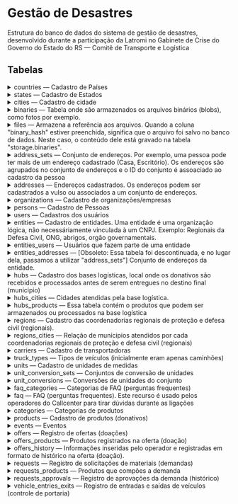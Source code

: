 # Gestão de Desastres
Estrutura do banco de dados do sistema de gestão de desastres, desenvolvido durante a participação da Latromi no Gabinete de Crise do Governo do Estado do RS — Comitê de Transporte e Logística

## Tabelas

<details>
<summary>countries — Cadastro de Países</summary>

### Tabela `countries`

Cadastro de Países

#### Colunas

| Coluna | Tipo | Nulo | Comentário |
|--------|------|------|------------|
| country_id 🔑 | `integer` | Não | Identificador do país |
| name | `text` | Não | Nome do país |
| alpha2 | `character varying(2)` | Não | Sigla de 2 caracteres do país |

#### Constraints

| Tipo | Nome | Coluna(s) | Referencias / Regras |
|------|------|-----------|----------------------|
| `PRIMARY KEY` | pk_country_id | country_id |  |
| `UNIQUE` | uk_country_alpha2 | alpha2 |  |
</details>
<details>
<summary>states — Cadastro de Estados</summary>

### Tabela `states`

Cadastro de Estados

#### Colunas

| Coluna | Tipo | Nulo | Comentário |
|--------|------|------|------------|
| state_id 🔑 | `integer` | Não | Identificador do estado |
| country_id | `integer` | Não | Identificador do país |
| name | `text` | Não | Nome do estado |
| alpha2 | `character varying(2)` | Não | Sigla de 2 catacteres do estado |

#### Constraints

| Tipo | Nome | Coluna(s) | Referencias / Regras |
|------|------|-----------|----------------------|
| `PRIMARY KEY` | pk_state_id | state_id |  |
| `UNIQUE` | uk_state_countryid_alpha2 | country_id, alpha2 |  |
| `FOREIGN KEY` | fk_state_countryid | country_id | countries (country_id) |
</details>
<details>
<summary>cities — Cadastro de cidade</summary>

### Tabela `cities`

Cadastro de cidade

#### Colunas

| Coluna | Tipo | Nulo | Comentário |
|--------|------|------|------------|
| city_id 🔑 | `integer` | Não | Identificador da cidade |
| name | `text` | Não | Nome da cidade |
| normalized_name | `text` | Não | Nome normalizado da cidade |
| state_id | `integer` | Não | Identificador do estado |
| cod_ibge | `integer` | Sim | Código do IBGE da cidade |

#### Constraints

| Tipo | Nome | Coluna(s) | Referencias / Regras |
|------|------|-----------|----------------------|
| `PRIMARY KEY` | pk_cities_id | city_id |  |
| `FOREIGN KEY` | fk_cities_id | state_id | states (state_id) |
</details>
<details>
<summary>binaries — Tabela onde são armazenados os arquivos binários (blobs), como fotos por exemplo.</summary>

### Tabela `binaries`

Tabela onde são armazenados os arquivos binários (blobs), como fotos por exemplo.

#### Colunas

| Coluna | Tipo | Nulo | Comentário |
|--------|------|------|------------|
| binary_id 🔑 | `uuid` | Não | Identificador do binário (UUID) |
| binary_hash | `character varying(64)` | Não | HASH SHA256 do binário |
| size | `integer` | Não | Tamanho do binário em bytes |
| mime_type | `text` | Sim |  |
| content | `bytea` | Sim | Conteúdo do binário (array de bytes) |

#### Constraints

| Tipo | Nome | Coluna(s) | Referencias / Regras |
|------|------|-----------|----------------------|
| `PRIMARY KEY` | pk_binaries_id | binary_id |  |
| `UNIQUE` | fk_binaries_hash | binary_hash |  |
</details>
<details>
<summary>files — Armazena a referência aos arquivos. Quando a coluna "binary_hash" estiver preenchida, significa que o arquivo foi salvo no banco de dados. Neste caso, o conteúdo dele está gravado na tabela "storage.binaries".</summary>

### Tabela `files`

Armazena a referência aos arquivos. Quando a coluna "binary_hash" estiver preenchida, significa que o arquivo foi salvo no banco de dados. Neste caso, o conteúdo dele está gravado na tabela "storage.binaries".

#### Colunas

| Coluna | Tipo | Nulo | Comentário |
|--------|------|------|------------|
| file_id 🔑 | `uuid` | Não | Identificador do Arquivo (UUID) |
| file_name | `text` | Sim |  |
| binary_id | `uuid` | Sim | Referência do binário (FK com a tabela "binaries") |
| mime_type | `text` | Sim | Tipo de conteúdo do arquivo. Exemplo: "text/plain", "text/html", "image/jpeg" |
| external_url | `text` | Sim | URL externa do arquivo. Quando essa URL for informada, significa que o arquivo está armazenado em outro local que não seja o banco de dados. |
| created_at | `timestamp with time zone` | Não | Data e hora de criação do arquivo |
| updated_at | `timestamp with time zone` | Sim | Data e hora de atualização do arquivo |

#### Constraints

| Tipo | Nome | Coluna(s) | Referencias / Regras |
|------|------|-----------|----------------------|
| `PRIMARY KEY` | pk_files_fileid | file_id |  |
| `FOREIGN KEY` | fk_files_binaryid | binary_id | binaries (binary_id) |
</details>
<details>
<summary>address_sets — Conjunto de endereços. Por exemplo, uma pessoa pode ter mais de um endereço cadastrado (Casa, Escritório). Os endereços são agrupados no conjunto de endereços e o ID do conjunto é assoaciado ao cadastro da pessoa</summary>

### Tabela `address_sets`

Conjunto de endereços. Por exemplo, uma pessoa pode ter mais de um endereço cadastrado (Casa, Escritório). Os endereços são agrupados no conjunto de endereços e o ID do conjunto é assoaciado ao cadastro da pessoa

#### Colunas

| Coluna | Tipo | Nulo | Comentário |
|--------|------|------|------------|
| address_set_id 🔑 | `uuid` | Não | Identificador do conjunto de endereços (UUID) |
| name | `text` | Sim | Nome do conjunto de endereços. |
| main_address_id | `uuid` | Sim | Referência do endereço principal, dentre os endereços que fazem parte do conjunto. |
| created_at | `timestamp with time zone` | Não | Data e hora de criação do conjunto de endereços. |

#### Constraints

| Tipo | Nome | Coluna(s) | Referencias / Regras |
|------|------|-----------|----------------------|
| `PRIMARY KEY` | pk_addresssets_id | address_set_id |  |
</details>
<details>
<summary>addresses — Endereços cadastrados. Os endereços podem ser cadastrados a vulso ou associados a um conjunto de endereços.</summary>

### Tabela `addresses`

Endereços cadastrados. Os endereços podem ser cadastrados a vulso ou associados a um conjunto de endereços.

#### Colunas

| Coluna | Tipo | Nulo | Comentário |
|--------|------|------|------------|
| address_id 🔑 | `uuid` | Não | Identificador do endereços (UUID) |
| name | `text` | Sim | Nome do endereço. Exemplo: Escritório, Depósito, CD-01 |
| state_id | `integer` | Não | Referência do Estado/UF (FK com a tabela "states"). |
| city_id | `integer` | Não | Referência da Cidade (FK com a tabela "cities"). |
| city_name | `text` | Sim | Campo para preenchimento livre do nome da cidade, nos casos onde a cidade não esteja cadastrada. |
| cep | `text` | Sim | Código de endereço postal |
| district | `text` | Sim | Nome do Bairro |
| address | `text` | Não | Descrição da Rua/Logradouro/Avenida (sem número) |
| address_number | `integer` | Sim | Número do endereço. Se não existir, informar NULL |
| address_complement | `text` | Sim | Complemento de endereço. Exemplo (Bloco A, Apto 123) |
| address_set_id | `uuid` | Sim | Referência do conjunto de endereços (FK com a tabela "address_sets"); |
| created_at | `timestamp with time zone` | Não |  |

#### Constraints

| Tipo | Nome | Coluna(s) | Referencias / Regras |
|------|------|-----------|----------------------|
| `PRIMARY KEY` | pk_address_id | address_id |  |
| `FOREIGN KEY` | fk_address_addrsetid | address_set_id | address_sets (address_set_id) |
| `FOREIGN KEY` | fk_address_cityid | city_id | cities (city_id) |
| `FOREIGN KEY` | fk_address_stateid | state_id | states (state_id) |
</details>
<details>
<summary>organizations — Cadastro de organizações/empresas</summary>

### Tabela `organizations`

Cadastro de organizações/empresas

#### Colunas

| Coluna | Tipo | Nulo | Comentário |
|--------|------|------|------------|
| organization_id 🔑 | `integer` | Não |  |
| cnpj | `character varying(14)` | Sim | CNPJ da organização |
| name | `text` | Não | Nome da organização |
| state_id | `integer` | Sim | [Obsoleto] Referência do estado/UF (FK com a tabela "states"). Este campo só é preenchido pela tela de doações do Callcenter |
| city_id | `integer` | Sim | [Obsoleto] Referência da cidade (FK com a tabela "cities"). Este campo só é preenchido pela tela de doações do Callcenter |
| city_name | `text` | Sim | [Obsoleto] Campo para preenchimento livre do nome da cidade, nos casos onde a cidade não esteja cadastrada. Este campo só é preenchido pela tela de doações do Callcenter |
| cep | `character varying(8)` | Sim | [Obsoleto] Código de Endereço Postal. Este campo só é preenchido pela tela de doações do Callcenter |
| district | `text` | Sim | [Obsoleto] Nome do bairro. Este campo só é preenchido pela tela de doações do Callcenter |
| address | `text` | Sim | [Obsoleto] Descrição da Rua/Logradouro/Avenida (sem número). Este campo só é preenchido pela tela de doações do Callcenter |
| address_number | `integer` | Sim | [Obsoleto] Número do endereço. Se não existir, informar NULL. Este campo só é preenchido pela tela de doações do Callcenter |
| address_complement | `text` | Sim | [Obsoleto] Complemento de endereço. Exemplo (Bloco A, Apto 123). Este campo só é preenchido pela tela de doações do Callcenter |
| coordinates | `point` | Sim | [Obsoleto] Coordenadas do endereço |
| address_set_id | `uuid` | Sim | Referência do conjunto de endereços (FK com a tabela "address_sets") |
| main_contact_name | `text` | Sim | Nome do contato principal |
| main_contact_phone | `text` | Sim | Telefone do contato principal |
| main_contact_email | `text` | Sim | E-mail do contato principal |
| alt_contact_name | `text` | Sim | Nome do contato alternativo |
| alt_contact_phone | `text` | Sim | Telefone do contato alternativo |
| alt_contact_email | `text` | Sim | E-mail do contato alternativo |
| notes | `text` | Sim | Observações gerais sobre a organização |
| status | `character(1)` | Não | Situação do cadastro: T-temporario, C-Criado |
| created_at | `timestamp with time zone` | Não | Data e hora do registro da organização |
| updated_at | `timestamp with time zone` | Sim | Data e hora de alteração da organização |

#### Constraints

| Tipo | Nome | Coluna(s) | Referencias / Regras |
|------|------|-----------|----------------------|
| `PRIMARY KEY` | pk_organizations_id | organization_id |  |
| `UNIQUE` | uk_organizations_cnpj | cnpj |  |
| `FOREIGN KEY` | fk_organizations_addrsetid | address_set_id | address_sets (address_set_id) |
| `FOREIGN KEY` | fk_organizations_cityid | city_id | cities (city_id) |
</details>
<details>
<summary>persons — Cadastro de Pessoas</summary>

### Tabela `persons`

Cadastro de Pessoas

#### Colunas

| Coluna | Tipo | Nulo | Comentário |
|--------|------|------|------------|
| person_id 🔑 | `integer` | Não | Identificador da pessoa cadastrada |
| cpf | `character varying(11)` | Sim | Número do CPF (sem separadores) |
| name | `text` | Sim | Nome completo da pessoa |
| phone1_name | `text` | Sim | Identificação do telefone principal. Exemplo: Celular, Comercial |
| phone1_number | `text` | Sim | Número do telefone principal (com DDD, sem formatação) |
| phone2_name | `text` | Sim | Identificação do telefone alternativo. Exemplo: Celular, Comercial |
| phone2_number | `text` | Sim | Número do telefone alternativo (com DDD, sem formatação) |
| email | `text` | Sim | Endereço de e-mail |
| notes | `text` | Sim | Observações sobre a pessoa |
| address_set_id | `uuid` | Sim | ID do endereço da pessoa |
| status | `character(1)` | Não | Situação do cadastro: T-Temporary, C-Created |
| created_at | `timestamp with time zone` | Não | Data e hora de criação do registro |
| updated_at | `timestamp with time zone` | Sim | Data e hora em que o registro foi atualizado pela última vez |

#### Constraints

| Tipo | Nome | Coluna(s) | Referencias / Regras |
|------|------|-----------|----------------------|
| `PRIMARY KEY` | pk_person_id | person_id |  |
| `UNIQUE` | uk_person_cpf | cpf |  |
| `FOREIGN KEY` | fk_persons_addrsetid | address_set_id | address_sets (address_set_id) |
</details>
<details>
<summary>users — Cadastros dos usuários</summary>

### Tabela `users`

Cadastros dos usuários

#### Colunas

| Coluna | Tipo | Nulo | Comentário |
|--------|------|------|------------|
| user_id 🔑 | `uuid` | Não | Identificador do usuário |
| username | `text` | Não | Nome de usuário |
| password | `text` | Sim | Senha do usuário |
| person_id | `integer` | Sim | Identificador da pessoa associada ao usuário |
| created_at | `timestamp with time zone` | Não | Data e hora em que o registro foi criado |
| updated_at | `timestamp with time zone` | Sim |  |

#### Constraints

| Tipo | Nome | Coluna(s) | Referencias / Regras |
|------|------|-----------|----------------------|
| `PRIMARY KEY` | pk_users_id | user_id |  |
| `UNIQUE` | uk_users_username | username |  |
| `FOREIGN KEY` | fk_users_person_id | person_id | persons (person_id) |
</details>
<details>
<summary>entities — Cadastro de entidades. Uma entidade é uma organização lógica, não necessáriamente vinculada à um CNPJ. Exemplo: Regionais da Defesa Civil, ONG, abrigos, orgão governamentais.</summary>

### Tabela `entities`

Cadastro de entidades. Uma entidade é uma organização lógica, não necessáriamente vinculada à um CNPJ. Exemplo: Regionais da Defesa Civil, ONG, abrigos, orgão governamentais.

#### Colunas

| Coluna | Tipo | Nulo | Comentário |
|--------|------|------|------------|
| entity_id 🔑 | `uuid` | Não | Identificador da entidade |
| name | `text` | Sim | Nome da entidade |
| parent_entity_id | `uuid` | Sim | Identificador da entidade superior |
| level | `integer` | Não | Nível hierarquico da entidade em relação aos níveis superiores, sendo 0 (zero) o mais elevado (ordem decrescente). |
| organization_id | `integer` | Sim | Identificador da organização vinculada à entidade. |
| address_set_id | `uuid` | Sim | Identificador do conjunto de endereços |
| enabled | `boolean` | Não | Se true, indica que a entidade está habilitada. |
| callcenter | `boolean` | Não | Se true, indica que a entidade é um callcenter. Neste caso, existem alguns comportamentos diferenciados na rotina de registro de doações/ofertas. |
| delivery_address_set_id | `uuid` | Sim | Identificador do conjunto de endereços de entrega. |
| default_user_group_name | `text` | Sim | Nome do grupo de usuário padrão da entidade. |
| created_at | `timestamp with time zone` | Sim | Data e hora de criação do registro. |
| updated_at | `timestamp with time zone` | Sim | Data e hora da última vez que o registro foi atualizado. |

#### Constraints

| Tipo | Nome | Coluna(s) | Referencias / Regras |
|------|------|-----------|----------------------|
| `PRIMARY KEY` | pk_entities_id | entity_id |  |
| `FOREIGN KEY` | fk_entities_addrsetid | address_set_id | address_sets (address_set_id) |
| `FOREIGN KEY` | fk_entities_deliveryaddrsetid | delivery_address_set_id | address_sets (address_set_id) |
| `FOREIGN KEY` | fk_entities_organizationid | organization_id | organizations (organization_id) |
| `FOREIGN KEY` | fk_entities_parententityid | parent_entity_id | entities (entity_id) |
</details>
<details>
<summary>entities_users — Usuários que fazem parte de uma entidade</summary>

### Tabela `entities_users`

Usuários que fazem parte de uma entidade

#### Colunas

| Coluna | Tipo | Nulo | Comentário |
|--------|------|------|------------|
| entity_id 🔑 | `uuid` | Não | Identificador da entidade |
| user_id 🔑 | `uuid` | Não | Identificador do usuário |
| created_at | `timestamp with time zone` | Não | Data e hora de criação do registro |

#### Constraints

| Tipo | Nome | Coluna(s) | Referencias / Regras |
|------|------|-----------|----------------------|
| `PRIMARY KEY` | pk_entitiesusers_entityid | entity_id, user_id |  |
| `UNIQUE` | uk_entitiesusers_userid | user_id |  |
| `FOREIGN KEY` | fk_entitiesusers_entityid | entity_id | entities (entity_id) |
| `FOREIGN KEY` | fk_entitiesusers_userid | user_id | users (user_id) |
</details>
<details>
<summary>entities_addresses — [Obsoleto: Essa tabela foi descontinuada, e no lugar dela, passamos a utilizar "address_sets"] Conjunto de endereços da entidade.</summary>

### Tabela `entities_addresses`

[Obsoleto: Essa tabela foi descontinuada, e no lugar dela, passamos a utilizar "address_sets"] Conjunto de endereços da entidade.

#### Colunas

| Coluna | Tipo | Nulo | Comentário |
|--------|------|------|------------|
| entity_id 🔑 | `uuid` | Não |  |
| address_id 🔑 | `uuid` | Não |  |

#### Constraints

| Tipo | Nome | Coluna(s) | Referencias / Regras |
|------|------|-----------|----------------------|
| `PRIMARY KEY` | pk_entitiesaddress_enityid_addressid | entity_id, address_id |  |
| `FOREIGN KEY` | fk_entitiesaddress_addressid | address_id | addresses (address_id) |
| `FOREIGN KEY` | fk_entitiesaddress_enityid | entity_id | entities (entity_id) |
</details>
<details>
<summary>hubs — Cadastro dos bases logísticas, local onde os donativos são recebidos e processados antes de serem entregues no destino final (municipio)</summary>

### Tabela `hubs`

Cadastro dos bases logísticas, local onde os donativos são recebidos e processados antes de serem entregues no destino final (municipio)

#### Colunas

| Coluna | Tipo | Nulo | Comentário |
|--------|------|------|------------|
| hub_id 🔑 | `integer` | Não | Identificador da base logística |
| name | `text` | Sim | Nome da base logística |
| main_contact_name | `text` | Sim | Nome do contato principal na base |
| main_contact_phone | `text` | Sim | Telefone do contato principal na base |
| main_contact_email | `text` | Sim | E-mail do contato principal na base |
| alt_contact_name | `text` | Sim | Nome do contato alternativo na base |
| alt_contact_phone | `text` | Sim | Telefone do contato alternativo na base |
| alt_contact_email | `text` | Sim | E-mail do contato alternativo na base |
| cep | `character varying(8)` | Sim | Código Postal do endereço da base |
| city_id | `integer` | Sim | Identificador da Cidade |
| district | `text` | Sim | Bairro da base |
| address | `text` | Sim | Rua e número do endereço da base |
| coordinates | `point` | Sim | Coordenadas (latitude e longitude) da base |
| enabled | `boolean` | Não | Se true, indica que a base está habilitada para receber doações. Bases desabilitadas não são listadass como destinos possíveis das doações. |
| hub | `boolean` | Não | Se true, indica que a base logística é um Hub. Hubs são responsáveis por abastecer os centros de distribuição. |
| dc | `boolean` | Não | Se true, indica que a base logística é um CD (Centro de Distribuição). Os CDs distribuem os donativos aos munípios. |
| created_at | `timestamp with time zone` | Não | Data e hora de criação do registro no banco de dados |

#### Constraints

| Tipo | Nome | Coluna(s) | Referencias / Regras |
|------|------|-----------|----------------------|
| `PRIMARY KEY` | pk_hubs_id | hub_id |  |
| `FOREIGN KEY` | pk_hubs_cityid | city_id | cities (city_id) |
</details>
<details>
<summary>hubs_cities — Cidades atendidas pela base logística.</summary>

### Tabela `hubs_cities`

Cidades atendidas pela base logística.

#### Colunas

| Coluna | Tipo | Nulo | Comentário |
|--------|------|------|------------|
| hub_id 🔑 | `integer` | Não | Identificador da base logística. |
| city_id 🔑 | `integer` | Não | Identificador da cidade atendida. |
| created_at | `timestamp with time zone` | Não | Data e hora de criação do registro no banco de dados. |
| created_by | `text` | Sim | Nome de usuário de quem inseriu o registro. |
| updated_at | `timestamp with time zone` | Sim | Data e hora de atualização do registro no banco de dados. |
| updated_by | `text` | Sim | Nome de usuário de quem fez a última atualização no registro. |

#### Constraints

| Tipo | Nome | Coluna(s) | Referencias / Regras |
|------|------|-----------|----------------------|
| `PRIMARY KEY` | pk_hubscities_hubid_cityid | hub_id, city_id |  |
| `FOREIGN KEY` | fk_hubscities_cityid | city_id | cities (city_id) |
| `FOREIGN KEY` | fk_hubscities_hubid | hub_id | hubs (hub_id) |
</details>
<details>
<summary>hubs_products — Essa tabela contém o produtos que podem ser armazenados ou processados na base logística</summary>

### Tabela `hubs_products`

Essa tabela contém o produtos que podem ser armazenados ou processados na base logística

#### Colunas

| Coluna | Tipo | Nulo | Comentário |
|--------|------|------|------------|
| hub_product_id 🔑 | `integer` | Não | Identificador do registro |
| hub_id | `integer` | Não | Identificador da base logística |
| product_id | `integer` | Não | Identificador do produto |

#### Constraints

| Tipo | Nome | Coluna(s) | Referencias / Regras |
|------|------|-----------|----------------------|
| `PRIMARY KEY` | pk_hubsproducts_id | hub_product_id |  |
| `UNIQUE` | uk_hubsproducts_hubid_productid | hub_id, product_id |  |
| `FOREIGN KEY` | fk_hubsproducts_hubid | hub_id | hubs (hub_id) |
| `FOREIGN KEY` | fk_hubsproducts_productid | product_id | products (product_id) |
</details>
<details>
<summary>regions — Cadastro das coordenadorias regionais de proteção e defesa civil (regionais).</summary>

### Tabela `regions`

Cadastro das coordenadorias regionais de proteção e defesa civil (regionais).

#### Colunas

| Coluna | Tipo | Nulo | Comentário |
|--------|------|------|------------|
| region_id 🔑 | `integer` | Não | Identificador da regional |
| name | `text` | Sim | Nome da regional |
| city_id | `integer` | Sim | Identificador da cidade da regional |
| main_contact_name | `text` | Sim | Nome do contato principal na regional |
| main_contact_phone | `text` | Sim | Telefone do contato principal na regional |
| main_contact_email | `text` | Sim | E-mail do contato principal na regional |
| alt_contact_name | `text` | Sim | Nome do contato alternativo na regional |
| alt_contact_phone | `text` | Sim | Telefone do contato alternativo na regional |
| alt_contact_email | `text` | Sim | E-mail do contato alternativo na regional |
| cep | `character varying(8)` | Sim | Código posta da regional |
| district | `text` | Sim | Bairro da regional |
| address | `text` | Sim | Endereço da regional |
| coordinates | `point` | Sim | Coordenadas (latitude, longitude) da regional |
| created_at | `timestamp with time zone` | Não | Data e hora de criação do registro no banco de dados |

#### Constraints

| Tipo | Nome | Coluna(s) | Referencias / Regras |
|------|------|-----------|----------------------|
| `PRIMARY KEY` | pk_regions_id | region_id |  |
| `FOREIGN KEY` | pk_regions_cityid | city_id | cities (city_id) |
</details>
<details>
<summary>regions_cities — Relação de munícipios atendidos por cada coordenadorias regionais de proteção e defesa civil (regionais)</summary>

### Tabela `regions_cities`

Relação de munícipios atendidos por cada coordenadorias regionais de proteção e defesa civil (regionais)

#### Colunas

| Coluna | Tipo | Nulo | Comentário |
|--------|------|------|------------|
| region_id 🔑 | `integer` | Não | Identificador da regional |
| city_id 🔑 | `integer` | Não | Identificador da cidade |
| created_at | `timestamp with time zone` | Não | Data e hora de criação do registro no banco de dados |
| created_by | `text` | Sim | Nome de usuário de quem inseriou o registro |
| updated_at | `timestamp with time zone` | Sim | Data e hora da última modificação no registro |
| updated_by | `text` | Sim | Nome de usuário de quem fez a última atualização no registro |

#### Constraints

| Tipo | Nome | Coluna(s) | Referencias / Regras |
|------|------|-----------|----------------------|
| `PRIMARY KEY` | pk_hubscities_regionid_cityid | region_id, city_id |  |
| `FOREIGN KEY` | fk_hubscities_cityid | city_id | cities (city_id) |
| `FOREIGN KEY` | fk_hubscities_regionid | region_id | regions (region_id) |
</details>
<details>
<summary>carriers — Cadastro de transportadoras</summary>

### Tabela `carriers`

Cadastro de transportadoras

#### Colunas

| Coluna | Tipo | Nulo | Comentário |
|--------|------|------|------------|
| carrier_id 🔑 | `integer` | Não | Identificador da transportadora |
| name | `text` | Sim | Nome da transportadora |
| created_at | `timestamp with time zone` | Não | Data e hora em que o registro foi criado |
| created_by | `text` | Sim | Nome de usuário de quem criou o registro |
| updated_at | `timestamp with time zone` | Sim | Data e hora da última vez que o registro foi modificado |
| updated_by | `text` | Sim | Nome de usuário de quem modificou o registro pela última vez |

#### Constraints

| Tipo | Nome | Coluna(s) | Referencias / Regras |
|------|------|-----------|----------------------|
| `PRIMARY KEY` | pk_carriers_carrierid | carrier_id |  |
</details>
<details>
<summary>truck_types — Tipos de veículos (inicialmente eram apenas caminhões)</summary>

### Tabela `truck_types`

Tipos de veículos (inicialmente eram apenas caminhões)

#### Colunas

| Coluna | Tipo | Nulo | Comentário |
|--------|------|------|------------|
| truck_type_id 🔑 | `integer` | Não | Identificador do tipo de veículo |
| name | `text` | Não | Nome do tipo de veículo |
| capacity_kg | `numeric(10,2)` | Sim | Capacidade do veículo em KG |
| created_at | `timestamp with time zone` | Não | Data e hora de criação do registro no banco de dados |
| updated_at | `timestamp with time zone` | Sim | Data e hora da última modificação no registro |

#### Constraints

| Tipo | Nome | Coluna(s) | Referencias / Regras |
|------|------|-----------|----------------------|
| `PRIMARY KEY` | pk_trucktype_id | truck_type_id |  |
</details>
<details>
<summary>units — Cadastro de unidades de medidas</summary>

### Tabela `units`

Cadastro de unidades de medidas

#### Colunas

| Coluna | Tipo | Nulo | Comentário |
|--------|------|------|------------|
| unit_id 🔑 | `integer` | Não | Identificador da unidade de medida |
| name | `text` | Não | Nome da unidade de medida. Exemplo: Quilo, Caixa, Unidade |
| symbol | `text` | Sim | Simbolo/Sigla da unidade de medida. Exemplo: KG, CX, UN |

#### Constraints

| Tipo | Nome | Coluna(s) | Referencias / Regras |
|------|------|-----------|----------------------|
| `PRIMARY KEY` | pk_units_id | unit_id |  |
| `UNIQUE` | uk_units_symbol | symbol |  |
</details>
<details>
<summary>unit_conversion_sets — Conjuntos de conversão de unidades</summary>

### Tabela `unit_conversion_sets`

Conjuntos de conversão de unidades

#### Colunas

| Coluna | Tipo | Nulo | Comentário |
|--------|------|------|------------|
| unit_conversion_set_id 🔑 | `uuid` | Não | Identificador do conjunto de conversões de unidade |
| name | `character varying(63)` | Não | Nome do conjunto |
| created_at | `timestamp with time zone` | Não | Data e hora de criação do registro |
| updated_at | `timestamp with time zone` | Não | Data e hora em que o registro foi atualizado pela última vez |

#### Constraints

| Tipo | Nome | Coluna(s) | Referencias / Regras |
|------|------|-----------|----------------------|
| `PRIMARY KEY` | pk_unitconversionsets_id | unit_conversion_set_id |  |
</details>
<details>
<summary>unit_conversions — Conversões de unidades do conjunto</summary>

### Tabela `unit_conversions`

Conversões de unidades do conjunto

#### Colunas

| Coluna | Tipo | Nulo | Comentário |
|--------|------|------|------------|
| unit_conversion_id 🔑 | `uuid` | Não | Identificador da conversão de unidade |
| unit_conversion_set_id | `uuid` | Não | Identificador do conjunto de conversões de unidades |
| in_unit_id | `integer` | Não | Identificador da unidade de medida de entrada |
| out_unit_id | `integer` | Não | Identificador da unidade de medida de saída |
| converter | `numeric(10,5)` | Não | Fator de conversão |
| created_at | `timestamp with time zone` | Não | Data e hora em que o registro foi criado |
| updated_at | `timestamp with time zone` | Não | Data e hora em que o registro foi atualizado pela última vez |

#### Constraints

| Tipo | Nome | Coluna(s) | Referencias / Regras |
|------|------|-----------|----------------------|
| `PRIMARY KEY` | pk_unitconversions_id | unit_conversion_id |  |
| `UNIQUE` | uk_unitconversions_unitconvsetid_unitin_unitout | unit_conversion_set_id, in_unit_id, out_unit_id |  |
| `FOREIGN KEY` | fk_unitconversions_unitconvsetid | unit_conversion_set_id | unit_conversion_sets (unit_conversion_set_id) |
| `FOREIGN KEY` | fk_unitconversions_unitin | in_unit_id | units (unit_id) |
| `FOREIGN KEY` | fk_unitconversions_unitout | out_unit_id | units (unit_id) |
</details>
<details>
<summary>faq_categories — Categorias de FAQ (perguntas frequentes)</summary>

### Tabela `faq_categories`

Categorias de FAQ (perguntas frequentes)

#### Colunas

| Coluna | Tipo | Nulo | Comentário |
|--------|------|------|------------|
| faq_category_id 🔑 | `integer` | Não | Identificador da categoria |
| name | `text` | Sim | Nome da categoria |
| created_at | `timestamp with time zone` | Não | Data e hora em que o registro foi criado |

#### Constraints

| Tipo | Nome | Coluna(s) | Referencias / Regras |
|------|------|-----------|----------------------|
| `PRIMARY KEY` | pk_faq_categories_id | faq_category_id |  |
</details>
<details>
<summary>faq — FAQ (perguntas frequentes). Este recurso é usado pelos operadores do Callcenter para tirar dúvidas durante as ligações</summary>

### Tabela `faq`

FAQ (perguntas frequentes). Este recurso é usado pelos operadores do Callcenter para tirar dúvidas durante as ligações

#### Colunas

| Coluna | Tipo | Nulo | Comentário |
|--------|------|------|------------|
| faq_id 🔑 | `integer` | Não | Identificador da pergunta |
| question_text | `text` | Sim | Texto da pergunta |
| answer_text | `text` | Sim | Texto da resposta (aceita HTML) |
| faq_category_id | `integer` | Não | Identificador da categoria de FAQ |
| created_at | `timestamp with time zone` | Não | Data e hora em que o registro foi criado |
| created_by | `text` | Sim | Nome de usuário de quem inseriu o registro |
| updated_at | `timestamp with time zone` | Sim | Data e hora em que o registro foi alterado pela última vez |
| updated_by | `text` | Sim | Nome de usuário de quem atualizou o registro pela última vez |
| reported_at | `timestamp with time zone` | Sim | Data e hora da última vez que um usuário reportou um erro no FAQ |
| reported_by | `text` | Sim | Nome de usuário de quem reportou um erro no FAQ pela última vez |
| reported_text | `text` | Sim | Texto fornecido pelo usuário que reportou um erro no FAQ pela última vez |

#### Constraints

| Tipo | Nome | Coluna(s) | Referencias / Regras |
|------|------|-----------|----------------------|
| `PRIMARY KEY` | pk_faq_id | faq_id |  |
</details>
<details>
<summary>categories — Categorias de produtos</summary>

### Tabela `categories`

Categorias de produtos

#### Colunas

| Coluna | Tipo | Nulo | Comentário |
|--------|------|------|------------|
| category_id 🔑 | `integer` | Não | Identificador da categoria |
| name | `text` | Sim | Nome da categoria |

#### Constraints

| Tipo | Nome | Coluna(s) | Referencias / Regras |
|------|------|-----------|----------------------|
| `PRIMARY KEY` | pk_categories_id | category_id |  |
</details>
<details>
<summary>products — Cadastro de produtos (donativos)</summary>

### Tabela `products`

Cadastro de produtos (donativos)

#### Colunas

| Coluna | Tipo | Nulo | Comentário |
|--------|------|------|------------|
| product_id 🔑 | `integer` | Não | Identificador do produto |
| name | `text` | Não | Nome do produto |
| offer_unit_id | `integer` | Sim | Identificador da unidade de medida usada nas ofertas (doações). |
| request_unit_id | `integer` | Sim | Identificador da unidade de medida usada nas demandas (necessidades dos munícipios). |
| priority | `integer` | Sim | Número que indica o nível de pririodade de um produto como donativo. Quanto maior o número, maior a demanda. |
| category_id | `integer` | Sim | Identificador da categoria do produto |
| created_at | `timestamp with time zone` | Não | Data e hora de criação do registro no banco de dados |
| updated_at | `timestamp with time zone` | Sim | Data e hora da última atulaização do registro no banco de dados |
| weight_kg | `numeric(10,2)` | Sim | Peso aproximado do produto em KG |
| allow_offer | `boolean` | Não | Se true, indique o produto está habilitado para ser recebido através de doações. Produtos desabilitados não são listados na tela de registro de doações do SAC. |
| icon_file_id | `uuid` | Sim | Identificador do arquivo PNG com o ícone do produto. |
| short_description | `character varying(15)` | Sim | [Obsoleto: Esta coluna deixou de ser usada e foi subsituida por "offer_short_description" e "request_short_description"] Descrição curta do produto para ofertas. Este campo é usado para adicionar observações ao nome do produto. O texto é exibido entre parenteses ao lado do nome do produto. |
| offer_short_description | `character varying(30)` | Sim | Descrição curta do produto para demandas. Este campo é usado para adicionar observações ao nome do produto. O texto é exibido entre parenteses ao lado do nome do produto. |
| request_short_description | `character varying(30)` | Sim | Descrição curta do produto para ofertas (doações). Este campo é usado para adicionar observações ao nome do produto. O texto é exibido entre parenteses ao lado do nome do produto. |
| unit_conversion_set_id | `uuid` | Sim | Id do conjunto de unidades de conversão associado |

#### Constraints

| Tipo | Nome | Coluna(s) | Referencias / Regras |
|------|------|-----------|----------------------|
| `PRIMARY KEY` | pk_products_id | product_id |  |
| `FOREIGN KEY` | fk_products_categoryid | category_id | categories (category_id) |
| `FOREIGN KEY` | fk_products_iconfileid | icon_file_id | files (file_id) |
| `FOREIGN KEY` | fk_products_offerunitid | offer_unit_id | units (unit_id) |
| `FOREIGN KEY` | fk_products_requestunitid | request_unit_id | units (unit_id) |
| `FOREIGN KEY` | fk_products_unitconvsetid | unit_conversion_set_id | unit_conversion_sets (unit_conversion_set_id) |
</details>
<details>
<summary>events — Eventos</summary>

### Tabela `events`

Eventos

#### Colunas

| Coluna | Tipo | Nulo | Comentário |
|--------|------|------|------------|
| event_id 🔑 | `integer` | Não | Identificador do evento |
| name | `text` | Sim | Nome do evento |
| code | `character varying(2)` | Sim | Código fornecido para o evento |
| created_at | `timestamp with time zone` | Não | Data e hora em que o registro foi criado |
| updated_at | `timestamp with time zone` | Sim | Data e hora em que o registro foi atualizado pela última vez |

#### Constraints

| Tipo | Nome | Coluna(s) | Referencias / Regras |
|------|------|-----------|----------------------|
| `PRIMARY KEY` | pk_events_id | event_id |  |
| `UNIQUE` | uk_events_code | code |  |
</details>
<details>
<summary>offers — Registro de ofertas (doações)</summary>

### Tabela `offers`

Registro de ofertas (doações)

#### Colunas

| Coluna | Tipo | Nulo | Comentário |
|--------|------|------|------------|
| offer_id 🔑 | `uuid` | Não | Identificador da oferta |
| offer_number | `integer` | Sim | Número da oferta. É um identificador alternativo para a doação, de fácil leitura humana. O número é gerado através da SEQUENCE "offers_number_seq". |
| entity_id | `uuid` | Sim | Identificador da entidade que está registrando a oferta |
| protocol | `character varying(20)` | Não | Número do protocolo da oferta. O protocolo é um identificar único gerado após o registro da oferta, e compartilhado com o doador. |
| created_at | `timestamp with time zone` | Sim | Data e Hora de criação do registro. Precisa ser "NULLABLE" por uma estratégia usada na tela de atendimento da doação. |
| created_on | `interval` | Sim | Tempo gasto pelo operador para registrar a doação |
| doc_type | `character varying(5)` | Não | Tipo de documento ("CNPJ" ou "CPF") |
| organization_id | `integer` | Sim | Identificação da organização que está realizando a doação (somente no caso de empresas/CNPJ). |
| person_id | `integer` | Sim | Identificador da pessoa que está realizando a doação (somente no caso de pessoas/CPF) |
| giver_name | `text` | Sim | Nome do doador |
| availability_date | `date` | Sim | Data em que os donativos estão disponíveis |
| pickup_date | `date` | Sim | Data de previsão em que os donativos serão coletados |
| delivery_date | `date` | Sim | Data de previsão em que os donativos serão entregues |
| state_id | `integer` | Sim | Identificador do estado de origem da doação. |
| city_id | `integer` | Sim | Identificador da cidade de origem da doação |
| city_name | `text` | Sim | Nome da cidade de origem da doação (em alguns casos, "CITY_ID" pode ser NULL, e o nome da cidade é preenchido pelo operador. |
| cep | `character varying(8)` | Sim | Código postal de origem da doação |
| district | `text` | Sim | Bairro de origem da doação |
| address | `text` | Sim | Nome da rua/avenidade de origem da doação |
| address_number | `integer` | Sim | Número do endereço de origem da doação |
| address_complement | `text` | Sim | Complemento de endereço da origem da doação |
| coordinates | `point` | Sim | Coordenadas (latitude, longitude) da origem da doação |
| operator_username | `text` | Sim | Nome de usuário do operador que registrou a doação |
| operator_notes | `text` | Sim | Observações do operador que registrou a doação |
| contact_name | `text` | Sim | Nome de contato do doador |
| contact_phone | `text` | Sim | Telefone de contato do doador |
| contact_email | `text` | Sim | E-mail de contato do doador |
| transport_type | `integer` | Sim | [Obsoleto: Nunca foi usado] Tipo de transporte |
| shipping_available | `boolean` | Sim | Se true, siginifica que o doador possui transporte proprio disponível |
| shipping_modal | `smallint` | Sim | Modal de Transporte: 1-Terrestre, 2-Areo, 3-Maritimo |
| shipping_truck_type | `smallint` | Sim | [Obsoleto: Foi substituído por "shipping_truck_type_id"] Tipo de Caminhão: 1-Caminhão Toco 2-Caminhão Truck 3-Carreta 4-Rodotrem |
| shipping_truck_type_id | `integer` | Sim | Identificador do tipo de veículo |
| updated_at | `timestamp with time zone` | Sim | Data e hora da última vez em que o registro foi atualizado |
| updated_by | `text` | Sim | Nome de usuário de quem atualizou o registro pela última vez |
| canceled_at | `timestamp with time zone` | Sim | Data e hora em que a oferta foi cancelada pelo doador |
| canceled_by | `text` | Sim | Nome de usuário de quem registrou o cancelamento da oferta |
| status | `character(1)` | Não | Situação: T-Temporário, C-Created, X-Canceleado |
| target_hub_id | `integer` | Sim | Identificador da base logística (Hub) para onde os donativos serão enviados |
| current_event_id | `integer` | Sim | Identificador do último evento ocorrido na oferta |
| estimated_weight_kg | `numeric(10,2)` | Sim | Total estimado em KG, quando o doador não souber informar os pesos dos donativos |
| callcenter | `boolean` | Não | Se true, significa que a oferta foi regitrada por um operador de callcenter |
| vehicle_plate | `character varying(20)` | Sim | Placa do veículo que vai transportar os donativos |
| driver_phone | `text` | Sim | Número de telefone do motortista que vai transportar os donativos |
| driver_name | `text` | Sim | Nome do motorista que vai transportar os donativos |
| expected_truck_inbound_date | `timestamp without time zone` | Sim | Data estimada de chegada do veículo na base logística |

#### Constraints

| Tipo | Nome | Coluna(s) | Referencias / Regras |
|------|------|-----------|----------------------|
| `PRIMARY KEY` | pk_offers_id | offer_id |  |
| `UNIQUE` | uk_offers_protocol | protocol |  |
| `FOREIGN KEY` | fk_offers_cities | city_id | cities (city_id) |
| `FOREIGN KEY` | fk_offers_entityid | entity_id | entities (entity_id) |
| `FOREIGN KEY` | fk_offers_organizationid | organization_id | organizations (organization_id) |
| `FOREIGN KEY` | fk_offers_personid | person_id | persons (person_id) |
| `FOREIGN KEY` | fk_offers_stateid | state_id | states (state_id) |
| `FOREIGN KEY` | fk_offers_targethubid | target_hub_id | hubs (hub_id) |
| `FOREIGN KEY` | fk_offers_trucktypeid | shipping_truck_type_id | truck_types (truck_type_id) |
</details>
<details>
<summary>offers_products — Produtos registrados na oferta (doação)</summary>

### Tabela `offers_products`

Produtos registrados na oferta (doação)

#### Colunas

| Coluna | Tipo | Nulo | Comentário |
|--------|------|------|------------|
| offer_product_id 🔑 | `uuid` | Não | Identificador do produto registrado na oferta (doação) |
| offer_id | `uuid` | Não | Identificador da oferta (doação) |
| product_id | `integer` | Sim | Identificador do produto |
| product_others | `text` | Sim | Outros (descritivo). Texto usado para descrever produtos que não estão cadastrados |
| unit_id | `integer` | Sim | Identificador da unidade de medida |
| quantity | `numeric(10,2)` | Sim | Quantidade do donativo. Se estiver NULL, é porque o doador não sabe a quantidade correta |
| notes | `text` | Sim | Observações sobre o donativo |
| estimated_weight_kg | `numeric(10,2)` | Sim | Peso estimado total do donativo |
| created_at | `timestamp with time zone` | Não | Data e hora de registro do produto na oferta |

#### Constraints

| Tipo | Nome | Coluna(s) | Referencias / Regras |
|------|------|-----------|----------------------|
| `PRIMARY KEY` | pk_offersproducts_id | offer_product_id |  |
| `FOREIGN KEY` | fk_offersproducts_offerid | offer_id | offers (offer_id) |
| `FOREIGN KEY` | fk_offersproducts_productid | product_id | products (product_id) |
| `FOREIGN KEY` | fk_offersproducts_unitid | unit_id | units (unit_id) |
</details>
<details>
<summary>offers_history — Informações inseridas pelo operador e registradas em formato de histórico na oferta (doação).</summary>

### Tabela `offers_history`

Informações inseridas pelo operador e registradas em formato de histórico na oferta (doação).

#### Colunas

| Coluna | Tipo | Nulo | Comentário |
|--------|------|------|------------|
| offer_history_id 🔑 | `integer` | Não | Identificador da entrada no histórico da oferta |
| offer_id | `uuid` | Não |  |
| operator_username | `text` | Sim | Nome de usuário do operador que inseriu a informação no histórico |
| operator_notes | `text` | Sim | Texto inserido pelo operador no histórico |
| created_at | `timestamp with time zone` | Não | Data e hora em que o registro foi criado |
| type | `character(1)` | Não | Tipo de modificação: U-Update, X-Cancel |

#### Constraints

| Tipo | Nome | Coluna(s) | Referencias / Regras |
|------|------|-----------|----------------------|
| `PRIMARY KEY` | pk_offerhistory_id | offer_history_id |  |
| `FOREIGN KEY` | fk_offerhistory_offerid | offer_id | offers (offer_id) |
</details>
<details>
<summary>requests — Registro de solicitações de materiais (demandas)</summary>

### Tabela `requests`

Registro de solicitações de materiais (demandas)

#### Colunas

| Coluna | Tipo | Nulo | Comentário |
|--------|------|------|------------|
| request_id 🔑 | `uuid` | Não | Identificador da demanda |
| request_number | `integer` | Sim | Número sequência da demanda. Este é um Identificador alternativo de fácil leitura para uso interno. |
| protocol | `character varying(20)` | Não | Número de protocolo do registro de demanda. |
| subject | `text` | Sim | Assunto/título da demanda. |
| entity_id | `uuid` | Sim | Identificador da entidade |
| requester_name | `text` | Sim | Nome de quem solicitou |
| request_date | `date` | Não | Data da solicitação |
| created_at | `timestamp with time zone` | Não | Data e hora de criação do registro |
| created_by | `text` | Sim | Nome de usuário de quem critou o registro |
| updated_at | `timestamp with time zone` | Sim | Data e hora da última modificação do registro |
| updated_by | `text` | Sim | Nome de usuário de quem fez a última modificação no registro |
| canceled_at | `timestamp with time zone` | Sim | Data e hora em que a demanda foi cancelada |
| canceled_by | `text` | Sim | Nome de usuário de quem registrou o cancelamento da demanda |
| canceled_reason | `text` | Sim | Motivo do cancelamento da demanda |
| delivery_address_id | `uuid` | Sim | Identificador do endereço de entrega |
| delivery_method | `character(1)` | Não | Método de entrega: D-Delivery, P-Pickup |
| responsible_name | `text` | Sim | Nome do responsável por retirar ou receber a mercadoria |
| responsible_phone | `text` | Sim | Telefone do responsável por retirar ou receber a mercadoria |
| pickup_date | `timestamp with time zone` | Sim | Data de retirada da mercadoria |
| closed_at | `timestamp with time zone` | Sim | Data e hora em que a demanda foi fechada (arquivada). |
| closed_by | `text` | Sim | Nome de usuário de quem fechou (arquivou) a demanda |
| status | `character(1)` | Não | Situação:  T-Temporário C-Created A-Approving E-Ended X-Canceled D-Delivered |
| current_event_id | `integer` | Sim | Identificador do evento atual associado a demanda |
| approval_status | `character(1)` | Sim | Situação da aprovação: O-Open T-Totally Approved P-Partially Approved R-Reproved |
| notes | `text` | Sim | Observações da demanda |
| supply_progress | `numeric(4,1)` | Não | Valor de 0 a 100 que indica o percentual de progresso do atendimento da demanda. O percentual é calculado automaticamente na operação de atendimento das demandas.  |
| approval_level | `integer` | Sim | Nível hierarquico da entidade que realizou a aprovação (total ou parcial). Quandou houver múltiplas aprovações, mantém sempre o nível mais elevado (menor número) |
| approval_at | `timestamp with time zone` | Sim | Data e hora em que a demanda foi aprovada (total ou parcial) |

#### Constraints

| Tipo | Nome | Coluna(s) | Referencias / Regras |
|------|------|-----------|----------------------|
| `PRIMARY KEY` | pk_requests_id | request_id |  |
| `CHECK` | ck_requests_supplyprogress | supply_progress | `CHECK ((supply_progress >= (0)::numeric))` |
| `FOREIGN KEY` | fk_requests_deliveryaddrid | delivery_address_id | addresses (address_id) |
| `FOREIGN KEY` | fk_requests_entityid | entity_id | entities (entity_id) |
</details>
<details>
<summary>requests_products — Produtos que compões a demanda</summary>

### Tabela `requests_products`

Produtos que compões a demanda

#### Colunas

| Coluna | Tipo | Nulo | Comentário |
|--------|------|------|------------|
| request_product_id 🔑 | `uuid` | Não | Identificador do registro de solicitação de produto na demanda |
| request_id | `uuid` | Não |  |
| product_id | `integer` | Não | Identificador do produto |
| unit_id | `integer` | Não | Identificador da unidade de medida usada para quantificar o produto |
| quantity | `numeric(10,2)` | Sim | Quantidade solicitada |
| quantity_edited | `numeric(10,2)` | Sim | Quantidade modificada após a solicitação |
| quantity_approved | `numeric(10,2)` | Sim | Quantidade aprovada |
| quantity_supplied | `numeric(10,2)` | Sim | Quantidade atendida |
| notes | `text` | Sim | Observações associadas ao produto |
| created_at | `timestamp with time zone` | Não | Data e hora em que o registro foi inserido |
| updated_by | `text` | Sim | Nome de usuário de quem fez a última atualização no registro |
| updated_at | `timestamp with time zone` | Sim | Data e hora da última atualização do registro |
| approved_by | `text` | Sim | Nome de usuário de quem fez a aprovação |
| approved_at | `timestamp with time zone` | Sim | Data e hora da aprovação |
| supplied_at | `timestamp with time zone` | Sim | Data e hora do atendimento da demanda |
| supplied_by | `text` | Sim | Nome de usuário de quem registrou o atendimento da demanda |

#### Constraints

| Tipo | Nome | Coluna(s) | Referencias / Regras |
|------|------|-----------|----------------------|
| `PRIMARY KEY` | pk_requestproducts_id | request_product_id |  |
| `FOREIGN KEY` | fk_requestproducts_productid | product_id | products (product_id) |
| `FOREIGN KEY` | fk_requestproducts_requestid | request_id | requests (request_id) |
| `FOREIGN KEY` | pk_requestproducts_unitid | unit_id | units (unit_id) |
</details>
<details>
<summary>requests_approvals — Registro de aprovações da demanda (histórico)</summary>

### Tabela `requests_approvals`

Registro de aprovações da demanda (histórico)

#### Colunas

| Coluna | Tipo | Nulo | Comentário |
|--------|------|------|------------|
| request_approval_id 🔑 | `uuid` | Não | Identificador da aprovação |
| request_id | `uuid` | Não | Identificador da demanda |
| request_product_id | `uuid` | Não | Identificador do produto |
| quantity_approved | `numeric(10,2)` | Sim | Quantidade aprovada |
| approval_entity_id | `uuid` | Não | Identificador da entidade responsável pela aprovação |
| approval_at | `timestamp with time zone` | Sim | Data e hora da aprovação |
| approval_by | `text` | Sim | Nome de usuário de quem aprovou |

#### Constraints

| Tipo | Nome | Coluna(s) | Referencias / Regras |
|------|------|-----------|----------------------|
| `PRIMARY KEY` | pk_requestappr_approval_id | request_approval_id |  |
| `UNIQUE` | uk_requestappr_requestproductid_approvalentityid | request_product_id, approval_entity_id |  |
| `FOREIGN KEY` | fk_requestappr_approvalentityid | approval_entity_id | entities (entity_id) |
| `FOREIGN KEY` | fk_requestappr_requestid | request_id | requests (request_id) |
| `FOREIGN KEY` | fk_requestappr_requestproductid | request_product_id | requests_products (request_product_id) |
</details>
<details>
<summary>vehicle_entries_exits — Registro de entradas e saídas de veículos (controle de portaria)</summary>

### Tabela `vehicle_entries_exits`

Registro de entradas e saídas de veículos (controle de portaria)

#### Colunas

| Coluna | Tipo | Nulo | Comentário |
|--------|------|------|------------|
| vehicle_entry_exit_id 🔑 | `integer` | Não | Identificador da entrada ou saída de veículo |
| entity_id | `uuid` | Não | Identificador da entidade para qual a entrada ou saída de veículo foi registrada |
| queue_number | `integer` | Não | Número do veículo na fila para entrada |
| driver_name | `text` | Sim | Nome do motorista |
| driver_phone | `text` | Sim | Número de telefone do motorista |
| carrier_id | `integer` | Sim | Identificador da transportadora |
| carrier_others | `text` | Sim | Nome da transportadora caso não esteja cadastrada |
| vehicle_plate | `character varying(30)` | Sim | Placa do veículo |
| vehicle_type_id | `integer` | Sim | Identificador do tipo de veículo |
| palletized | `character(1)` | Não | Paletizado: Y-Sim, N-Não, P-Parcial |
| load | `boolean` | Não | Se true, significa que o veículo vai fazer um carregamento |
| unload | `boolean` | Não | Se true, significa que o veículo vai descarregar |
| cargo_description | `text` | Sim | Descrição da carga transportada |
| estimated_weight_kg | `numeric(10,2)` | Sim | Peso estimado da carga em KG |
| state_id | `integer` | Sim | Identificador do estado (UF) |
| city_id | `integer` | Sim | Identificador da cidade |
| city_name | `text` | Sim | Nome da cidade, usado quando a cidade não estiver cadastrada |
| has_invoice | `boolean` | Não | Se true, indica que o motorista possui nota fiscal da mercadoria. Essa informação é útil para o planejamento da descarga pois é mais fácil registrar a partir de nota fiscal. |
| offer_id | `uuid` | Sim | Identificador da oferta (doação). Se o motorista veio descarregar e tem o protocolo da doação, é possível associar a entrega com o registro da oferta. |
| request_id | `uuid` | Sim | Identificador da demanda. Se o motorista veio coletar e tem o protocolo da demanda, é possível associar a coleta com o registro da demanda. |
| created_at | `timestamp with time zone` | Não | Data e hora de criação do registro |
| created_by | `text` | Sim | Data e hora da última modificação do registro |
| authorized_at | `timestamp with time zone` | Sim | Data e hora em que a carga ou descargar foi autorizada |
| authorized_by | `text` | Sim | Nome de usuário de quem autorizou a carga ou descarga |
| inbound_at | `timestamp with time zone` | Sim | Data e hora em que ocorreu o carregamento |
| inbound_by | `text` | Sim | Nome de usuário de quem registrou o carregamento |
| started_at | `timestamp with time zone` | Sim | Data e hora em que foi iniciado o carregamento ou descarregamento |
| started_by | `text` | Sim | Nome de usuário de quem registrou o início do carregamento ou descarregamento |
| outbound_at | `timestamp with time zone` | Sim | Data e hora em que ocorreu o descarregamento |
| outbound_by | `text` | Sim | Nome de usuário de quem registrou o descarregamento |
| canceled_at | `timestamp with time zone` | Sim | Data e hora em que a operação foi cancelada |
| canceled_by | `text` | Sim | Nome de usuário de quem registrou o cancelamento |
| canceled_reason | `text` | Sim | Motivo do cancelamento |
| status | `character(1)` | Não | Status: T-Temporary, C-Created, A-Authorized, I-Inbound, S-Started, O-Outbound, X-Canceled |

#### Constraints

| Tipo | Nome | Coluna(s) | Referencias / Regras |
|------|------|-----------|----------------------|
| `PRIMARY KEY` | pk_vehicleentriesexits_id | vehicle_entry_exit_id |  |
| `FOREIGN KEY` | fk_vehicleentriesexits_carrierid | carrier_id | carriers (carrier_id) |
| `FOREIGN KEY` | fk_vehicleentriesexits_cityid | city_id | cities (city_id) |
| `FOREIGN KEY` | fk_vehicleentriesexits_entityid | entity_id | entities (entity_id) |
| `FOREIGN KEY` | fk_vehicleentriesexits_offerid | offer_id | offers (offer_id) |
| `FOREIGN KEY` | fk_vehicleentriesexits_requestid | request_id | requests (request_id) |
| `FOREIGN KEY` | fk_vehicleentriesexits_stateid | state_id | states (state_id) |
| `FOREIGN KEY` | fk_vehicleentriesexits_typeid | vehicle_type_id | truck_types (truck_type_id) |
</details>